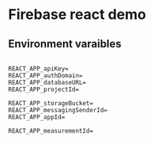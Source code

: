 # Firebase react demo

## Environment varaibles

```

REACT_APP_apiKey=
REACT_APP_authDomain=
REACT_APP_databaseURL=
REACT_APP_projectId=

REACT_APP_storageBucket=
REACT_APP_messagingSenderId=
REACT_APP_appId=

REACT_APP_measurementId=

```
